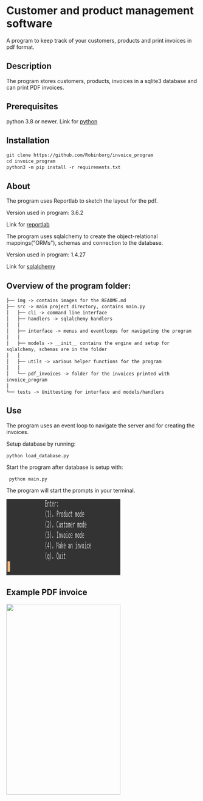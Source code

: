 # Customer and product management software
A program to keep track of your customers, products and print invoices in pdf format.
## Description
The program stores customers, products, invoices in a sqlite3 database and can print PDF invoices. 
## Prerequisites 
python 3.8 or newer. Link for [python](https://www.python.org/downloads/)
## Installation
    git clone https://github.com/Robinborg/invoice_program
    cd invoice_program
    python3 -m pip install -r requirements.txt
    
## About
The program uses Reportlab to sketch the layout for the pdf. 

Version used in program: 3.6.2

Link for [reportlab](https://www.reportlab.com)

The program uses sqlalchemy to create the object-relational mappings("ORMs"), schemas and connection to the database. 

Version used in program: 1.4.27

Link for [sqlalchemy](https://www.sqlalchemy.org)

## Overview of the program folder:
```
├── img -> contains images for the README.md
├── src -> main project directory, contains main.py
│   ├── cli -> command line interface
│   ├── handlers -> sqlalchemy handlers
│   │
│   ├── interface -> menus and eventloops for navigating the program 
│   │ 
│   ├── models -> __init__ contains the engine and setup for sqlalchemy, schemas are in the folder 
│   │ 
│   ├── utils -> various helper functions for the program 
│   │ 
│   └── pdf_invoices -> folder for the invoices printed with invoice_program 
│
└── tests -> Unittesting for interface and models/handlers
```
## Use
The program uses an event loop to navigate the server and for creating the invoices.

Setup database by running:
    
    python load_database.py
 
Start the program after database is setup with:
     
     python main.py 
     
The program will start the prompts in your terminal.

<img src= "https://github.com/Robinborg/invoice_program/blob/main/img/Screenshot%202022-01-06%20at%2014.59.17.png?raw=true" width="300" height="200"/>

## Example PDF invoice

<img src= "https://github.com/Robinborg/images/blob/main/Screenshot%202021-11-12%20at%2017.42.41.png?raw=true" width="300" height="500"/>

